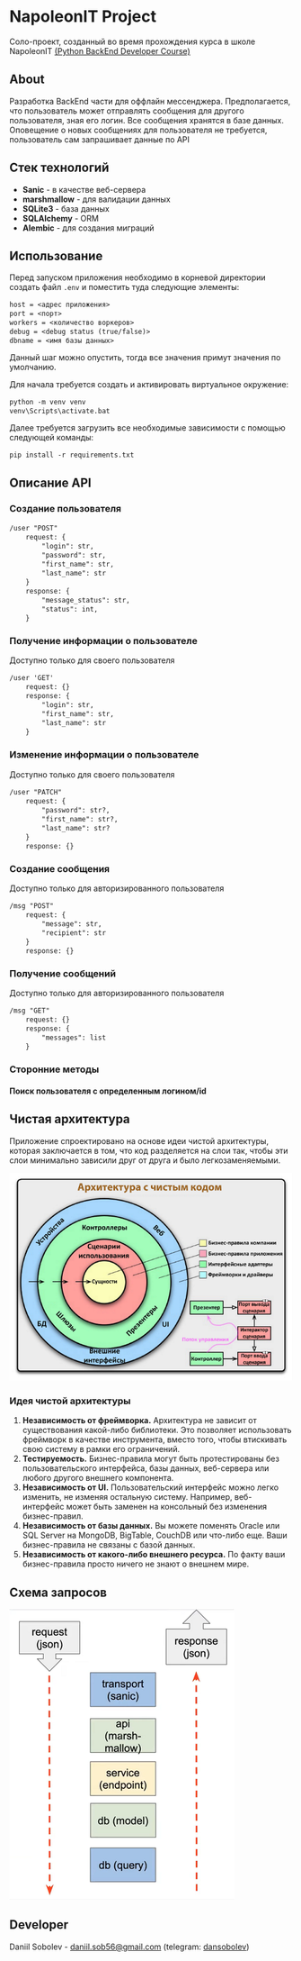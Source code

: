 # NapoleonIT Project

Соло-проект, созданный во время прохождения курса в школе NapoleonIT [(Python BackEnd Developer Course)](https://backend.napoleonit.ru)

## About

Разработка BackEnd части для оффлайн мессенджера. Предполагается, что пользователь может отправлять сообщения для другого пользователя, 
зная его логин. Все сообщения хранятся в базе данных. Оповещение о новых сообщениях для пользователя не требуется, пользователь
сам запрашивает данные по API

## Стек технологий

- **Sanic** - в качестве веб-сервера
- **marshmallow** - для валидации данных
- **SQLite3** - база данных
- **SQLAlchemy** - ORM
- **Alembic** - для создания миграций

## Использование
Перед запуском приложения необходимо в корневой директории создать файл `.env` и поместить туда следующие элементы:

    host = <адрес приложения>
    port = <порт>
    workers = <количество воркеров>
    debug = <debug status (true/false)>
    dbname = <имя базы данных>

Данный шаг можно опустить, тогда все значения примут значения по умолчанию.

Для начала требуется создать и активировать виртуальное окружение:

    python -m venv venv
    venv\Scripts\activate.bat

Далее требуется загрузить все необходимые зависимости с помощью следующей команды:

    pip install -r requirements.txt

## Описание API
### Создание пользователя

    /user "POST"
        request: {
            "login": str,
            "password": str,
            "first_name": str,
            "last_name": str
        }
        response: {
            "message_status": str,
            "status": int,
        }

### Получение информации о пользователе
Доступно только для своего пользователя

    /user 'GET'
        request: {}
        response: {
            "login": str,
            "first_name": str,
            "last_name": str
        }

### Изменение информации о пользователе
Доступно только для своего пользователя

    /user "PATCH"
        request: {
            "password": str?,
            "first_name": str?,
            "last_name": str?
        }
        response: {}

### Создание сообщения
Доступно только для авторизированного пользователя

    /msg "POST"
        request: {
            "message": str,
            "recipient": str
        }
        response: {}

### Получение сообщений
Доступно только для авторизированного пользователя

    /msg "GET"
        request: {}
        response: {
            "messages": list
        }

### Сторонние методы
#### Поиск пользователя с определенным логином/id


## Чистая архитектура
Приложение спроектировано на основе идеи чистой архитектуры, которая заключается в том, что код разделяется на слои так, чтобы эти слои минимально зависили друг от друга и было легкозаменяемыми. 

![Чистая архитектура](images/clean_architecture.png)

### Идея чистой архитектуры
1. **Независимость от фреймворка.** Архитектура не зависит от существования какой-либо библиотеки. Это позволяет использовать фреймворк в качестве инструмента, вместо того, чтобы втискивать свою систему в рамки его ограничений.
2. **Тестируемость.** Бизнес-правила могут быть протестированы без пользовательского интерфейса, базы данных, веб-сервера или любого другого внешнего компонента. 
3. **Независимость от UI.** Пользовательский интерфейс можно легко изменить, не изменяя остальную систему. Например, веб-интерфейс может быть заменен на консольный без изменения бизнес-правил.
4. **Независимость от базы данных.** Вы можете поменять Oracle или SQL Server на MongoDB, BigTable, CouchDB или что-либо еще. Ваши бизнес-правила не связаны с базой данных.
5. **Независимость от какого-либо внешнего ресурса.** По факту ваши бизнес-правила просто ничего не знают о внешнем мире.

## Схема запросов
![Пути запросов](images/paths.png)

## Developer
Daniil Sobolev - daniil.sob56@gmail.com (telegram: [dansobolev](https://t.me/dansobolev))
